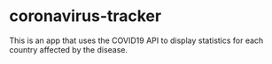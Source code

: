 # coronavirus-tracker
This is an app that uses the COVID19 API to display statistics for each country affected by the disease. 
